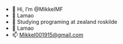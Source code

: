 - 👋 Hi, I’m @MikkelMF
- 👀 Lamao
- 🌱 Studying programing at zealand roskilde
- 💞️ Lamao
- 📫 Mikkel001915@gmail.com

<!---
MikkelMF/MikkelMF is a ✨ special ✨ repository because its `README.md` (this file) appears on your GitHub profile.
You can click the Preview link to take a look at your changes.
--->

